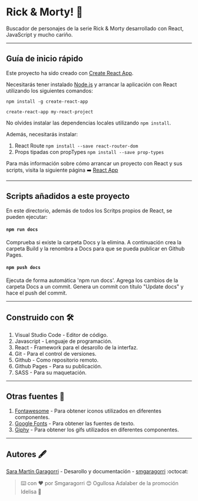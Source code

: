 # Rick & Morty! :mag_right:

Buscador de personajes de la serie Rick & Morty desarrollado con React, JavaScript y mucho cariño.

---

## Guía de inicio rápido

Este proyecto ha sido creado con [Create React App](https://github.com/facebook/create-react-app).

Necesitarás tener instalado [Node.js](https://nodejs.org/) y arrancar la aplicación con React utilizando los siguientes comandos:

`npm install -g create-react-app`

`create-react-app my-react-project`

No olvides instalar las dependencias locales utilizando `npm install`.

Además, necesitarás instalar:

1. React Route `npm install --save react-router-dom`
2. Props tipadas con propTypes `npm install --save prop-types`

Para más información sobre cómo arrancar un proyecto con React y sus scripts, visita la siguiente página :arrow_right: [React App](https://github.com/facebook/create-react-app)

---

## Scripts añadidos a este proyecto

En este directorio, además de todos los Scritps propios de React, se pueden ejecutar:

#### `npm run docs`

Comprueba si existe la carpeta Docs y la elimina.
A continuación crea la carpeta Build y la renombra a Docs para que se pueda publicar en Github Pages.

#### `npm push docs`

Ejecuta de forma automática 'npm run docs'.
Agrega los cambios de la carpeta Docs a un commit.
Genera un commit con título "Update docs" y hace el push del commit.

---

## Construido con :hammer_and_wrench:

1. Visual Studio Code - Editor de código.
2. Javascript - Lenguaje de programación.
3. React - Framework para el desarollo de la interfaz.
4. Git - Para el control de versiones.
5. Github - Como repositorio remoto.
6. Github Pages - Para su publicación.
7. SASS - Para su maquetación.

---

## Otras fuentes :wrench:

1. [Fontawesome](https://fontawesome.com/) - Para obtener iconos utilizados en diferentes componentes.
2. [Google Fonts](https://fonts.google.com/) - Para obtener las fuentes de texto.
3. [Giphy](https://giphy.com/) - Para obtener los gifs utilizados en diferentes componentes.

---

## Autores :fountain_pen:

[Sara Martín Garagorri](https://www.linkedin.com/in/sara-martin-garagorri/) - Desarollo y documentación - [smgaragorri](https://github.com/smgaragorri) :octocat:

> :keyboard: con :heart: por Smgaragorri :blush:
> Ogullosa Adalaber de la promoción Idelisa :whale:
